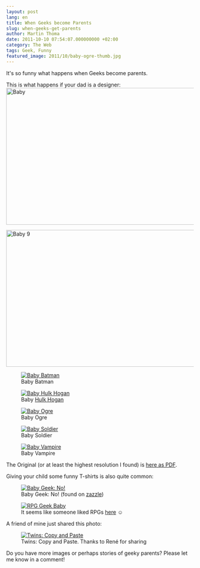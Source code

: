 ```yaml
---
layout: post
lang: en
title: When Geeks become Parents
slug: when-geeks-get-parents
author: Martin Thoma
date: 2011-10-10 07:54:07.000000000 +02:00
category: The Web
tags: Geek, Funny
featured_image: 2011/10/baby-ogre-thumb.jpg
---
```

It's so funny what happens when Geeks become parents.

This is what happens if your dad is a designer:
<a href="../images/2011/10/baby-8.jpg"><img src="../images/2011/10/baby-8.jpg" alt="Baby" title="Baby" width="519" height="367" class="aligncenter size-full wp-image-5151" /></a>

<a href="../images/2011/10/baby-9.jpg"><img src="../images/2011/10/baby-9.jpg" alt="Baby 9" title="Baby 9" width="520" height="367" class="aligncenter size-full wp-image-5161" /></a>

<figure class="aligncenter">
            <a href="../images/2011/10/baby-batman.jpg"><img src="../images/2011/10/baby-batman.jpg" alt="Baby Batman" style="max-width:520px;max-height:369px" class="size-full wp-image-5171"/></a>
            <figcaption class="text-center">Baby Batman</figcaption>
        </figure>

<figure class="aligncenter">
            <a href="../images/2011/10/baby-hogan.jpg"><img src="../images/2011/10/baby-hogan.jpg" alt="Baby Hulk Hogan" style="max-width:519px;max-height:368px" class="size-full wp-image-5181"/></a>
            <figcaption class="text-center">Baby <a href='http://en.wikipedia.org/wiki/Terry_Gene_Bollea'>Hulk Hogan</a></figcaption>
        </figure>

<figure class="aligncenter">
            <a href="../images/2011/10/baby-ogre.jpg"><img src="../images/2011/10/baby-ogre.jpg" alt="Baby Ogre" style="max-width:521px;max-height:368px" class="size-full wp-image-5191"/></a>
            <figcaption class="text-center">Baby Ogre</figcaption>
        </figure>

<figure class="aligncenter">
            <a href="../images/2011/10/baby-soldier.jpg"><img src="../images/2011/10/baby-soldier.jpg" alt="Baby Soldier" style="max-width:521px;max-height:368px" class="size-full wp-image-5201"/></a>
            <figcaption class="text-center">Baby Soldier</figcaption>
        </figure>

<figure class="aligncenter">
            <a href="../images/2011/10/baby-vampire.jpg"><img src="../images/2011/10/baby-vampire.jpg" alt="Baby Vampire" style="max-width:520px;max-height:369px" class="size-full wp-image-5211"/></a>
            <figcaption class="text-center">Baby Vampire</figcaption>
        </figure>

The Original (or at least the highest resolution I found) is <a href="http://sneezl.com/wp-content/uploads/2008/04/graphic-designer-baby.pdf">here as PDF</a>.

Giving your child some funny T-shirts is also quite common:
<figure class="aligncenter">
            <a href="../images/2011/10/geek-baby-no.jpg"><img src="../images/2011/10/geek-baby-no.jpg" alt="Baby Geek: No!" style="max-width:400px;max-height:400px" class="size-full wp-image-5251"/></a>
            <figcaption class="text-center">Baby Geek: No! (found on <a href='http://www.zazzle.de/lieblingswort_ist_no_chemie_aussenseiter_baby_ones_tshirt-235215790093704490'>zazzle</a>)</figcaption>
        </figure>

<figure class="aligncenter">
            <a href="../images/2011/10/geek-baby-rpg.jpg"><img src="../images/2011/10/geek-baby-rpg.jpg" alt="RPG Geek Baby" style="max-width:325px;max-height:433px" class="size-full"/></a>
            <figcaption class="text-center">It seems like someone liked RPGs <a href='http://postmortemstudios.wordpress.com/2011/09/12/sowygo1-a-geek-is-born/'>here</a> ☺</figcaption>
        </figure>

A friend of mine just shared this photo:
<figure class="aligncenter">
            <a href="../images/2011/10/geek-twins.jpg"><img src="../images/2011/10/geek-twins.jpg" alt="Twins: Copy and Paste" style="max-width:320px;max-height:238px" class="size-full"/></a>
            <figcaption class="text-center">Twins: Copy and Paste. Thanks to Ren&eacute; for sharing</figcaption>
        </figure>



Do you have more images or perhaps stories of geeky parents? Please let me know in a comment!
